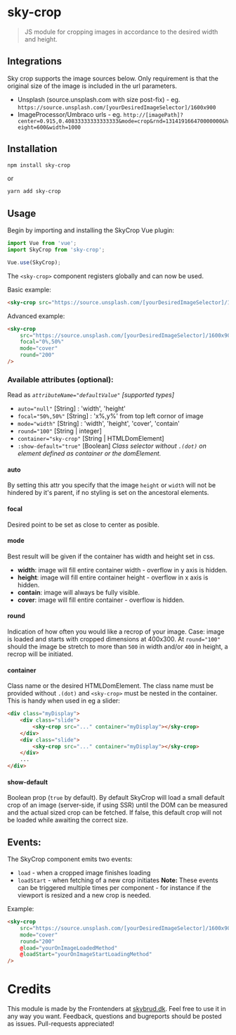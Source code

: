 # sky-crop
> JS module for cropping images in accordance to the desired width and height.

## Integrations
Sky crop supports the image sources below. Only requirement is that the original size of the image is included in the url parameters.
- Unsplash (source.unsplash.com with size post-fix) - eg. `https://source.unsplash.com/[yourDesiredImageSelector]/1600x900`
- ImageProcessor/Umbraco urls - eg. `http://[imagePath]?center=0.915,0.40833333333333333&mode=crop&rnd=131419166470000000&height=600&width=1000`

## Installation
```bash
npm install sky-crop
```
or
```bash
yarn add sky-crop
```

## Usage
Begin by importing and installing the SkyCrop Vue plugin:
```js
import Vue from 'vue';
import SkyCrop from 'sky-crop';

Vue.use(SkyCrop);

```
The `<sky-crop>` component registers globally and can now be used.

Basic example:
``` html
<sky-crop src="https://source.unsplash.com/[yourDesiredImageSelector]/1600x900" />
```

Advanced example:
``` html
<sky-crop
	src="https://source.unsplash.com/[yourDesiredImageSelector]/1600x900"
	focal="0%,50%"
	mode="cover"
	round="200"
/>
```
### Available attributes (optional): 
Read as *`attributeName="defaultValue"` [supported types]*
* `auto="null"` [String] : 'width', 'height'
* `focal="50%,50%"` [String] : 'x%,y%' from top left cornor of image
* `mode="width"` [String] : 'width', 'height', 'cover', 'contain'
* `round="100"` [String | integer] 
* `container="sky-crop"` [String | HTMLDomElement]
* `:show-default="true"` [Boolean]
*Class selector without `.(dot)` on element defined as container or the domElement.*

#### auto
By setting this attr you specify that the image `height` or `width` will not be hindered by it's parent, if no styling is set on the ancestoral elements.

#### focal
Desired point to be set as close to center as posible.

#### mode
Best result will be given if the container has width and height set in css.
* **width**: image will fill entire container width - overflow in y axis is hidden.
* **height**: image will fill entire container height - overflow in x axis is hidden.
* **contain**: image will always be fully visible.
* **cover**: image will fill entire container - overflow is hidden.

#### round
Indication of how often you would like a recrop of your image. Case: image is loaded and starts with cropped dimensions at 400x300. At `round="100"` should the image be stretch to more than `500` in width and/or `400` in height, a recrop will be initiated.

#### container
Class name or the desired HTMLDomElement. The class name must be provided without `.(dot)` and `<sky-crop>` must be nested in the container. This is handy when used in eg a slider:
```html
<div class="myDisplay">
    <div class="slide">
        <sky-crop src="..." container="myDisplay"></sky-crop>
    </div>
    <div class="slide">
        <sky-crop src="..." container="myDisplay"></sky-crop>
    </div>
    ...
</div>
```

#### show-default
Boolean prop (`true` by default). By default SkyCrop will load a small default crop of an image (server-side, if using SSR) until the DOM can be measured and the actual sized crop can be fetched. If false, this default crop will not be loaded while awaiting the correct size.

## Events:
The SkyCrop component emits two events:
* `load` - when a cropped image finishes loading
* `loadStart` - when fetching of a new crop initiates
**Note:** These events can be triggered multiple times per component - for instance if the viewport is resized and a new crop is needed.

Example:
```html
<sky-crop
	src="https://source.unsplash.com/[yourDesiredImageSelector]/1600x900"
	mode="cover"
	round="200"
    @load="yourOnImageLoadedMethod"
    @loadStart="yourOnImageStartLoadingMethod"
/>
```

# Credits
This module is made by the Frontenders at [skybrud.dk](http://www.skybrud.dk/). Feel free to use it in any way you want. Feedback, questions and bugreports should be posted as issues. Pull-requests appreciated!
